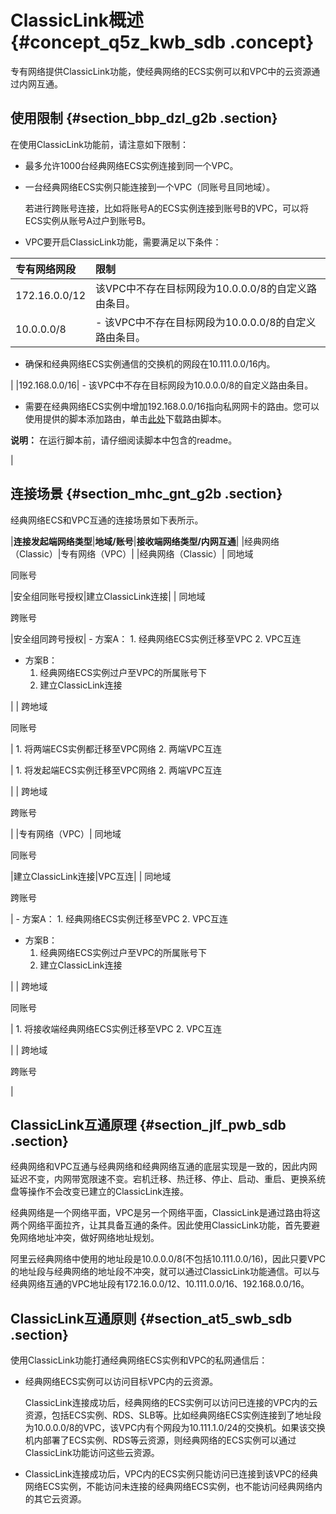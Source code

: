# ClassicLink概述 {#concept_q5z_kwb_sdb .concept}

专有网络提供ClassicLink功能，使经典网络的ECS实例可以和VPC中的云资源通过内网互通。

## 使用限制 {#section_bbp_dzl_g2b .section}

在使用ClassicLink功能前，请注意如下限制：

-   最多允许1000台经典网络ECS实例连接到同一个VPC。

-   一台经典网络ECS实例只能连接到一个VPC（同账号且同地域）。

    若进行跨账号连接，比如将账号A的ECS实例连接到账号B的VPC，可以将ECS实例从账号A过户到账号B。

-   VPC要开启ClassicLink功能，需要满足以下条件：

|专有网络网段|限制|
|:-----|:-|
|172.16.0.0/12|该VPC中不存在目标网段为10.0.0.0/8的自定义路由条目。|
|10.0.0.0/8| -   该VPC中不存在目标网段为10.0.0.0/8的自定义路由条目。

-   确保和经典网络ECS实例通信的交换机的网段在10.111.0.0/16内。

 |
|192.168.0.0/16| -   该VPC中不存在目标网段为10.0.0.0/8的自定义路由条目。

-   需要在经典网络ECS实例中增加192.168.0.0/16指向私网网卡的路由。您可以使用提供的脚本添加路由，单击[此处](http://docs-aliyun.cn-hangzhou.oss.aliyun-inc.com/assets/attach/58095/cn_zh/1502878832385/route192.zip)下载路由脚本。

**说明：** 在运行脚本前，请仔细阅读脚本中包含的readme。

 |


## 连接场景 {#section_mhc_gnt_g2b .section}

经典网络ECS和VPC互通的连接场景如下表所示。

|**连接发起端网络类型**|**地域/账号**|**接收端网络类型/内网互通**|
|经典网络（Classic）|专有网络（VPC）|
|经典网络（Classic）| 同地域

 同账号

 |安全组同账号授权|建立ClassicLink连接|
| 同地域

 跨账号

 |安全组同跨号授权| -   方案A：
    1.  经典网络ECS实例迁移至VPC
    2.  VPC互连
-   方案B：
    1.  经典网络ECS实例过户至VPC的所属账号下
    2.  建立ClassicLink连接

 |
| 跨地域

 同账号

 | 1.  将两端ECS实例都迁移至VPC网络
2.  两端VPC互连

 | 1.  将发起端ECS实例迁移至VPC网络
2.  两端VPC互连

 |
| 跨地域

 跨账号

 |
|专有网络（VPC）| 同地域

 同账号

 |建立ClassicLink连接|VPC互连|
| 同地域

 跨账号

 | -   方案A：
    1.  经典网络ECS实例迁移至VPC
    2.  VPC互连
-   方案B：
    1.  经典网络ECS实例过户至VPC的所属账号下
    2.  建立ClassicLink连接

 |
| 跨地域

 同账号

 | 1.  将接收端经典网络ECS实例迁移至VPC
2.  VPC互连

 |
| 跨地域

 跨账号

 |

## ClassicLink互通原理 {#section_jlf_pwb_sdb .section}

经典网络和VPC互通与经典网络和经典网络互通的底层实现是一致的，因此内网延迟不变，内网带宽限速不变。宕机迁移、热迁移、停止、启动、重启、更换系统盘等操作不会改变已建立的ClassicLink连接。

经典网络是一个网络平面，VPC是另一个网络平面，ClassicLink是通过路由将这两个网络平面拉齐，让其具备互通的条件。因此使用ClassicLink功能，首先要避免网络地址冲突，做好网络地址规划。

阿里云经典网络中使用的地址段是10.0.0.0/8\(不包括10.111.0.0/16\)，因此只要VPC的地址段与经典网络的地址段不冲突，就可以通过ClassicLink功能通信。可以与经典网络互通的VPC地址段有172.16.0.0/12、10.111.0.0/16、192.168.0.0/16。

## ClassicLink互通原则 {#section_at5_swb_sdb .section}

使用ClassicLink功能打通经典网络ECS实例和VPC的私网通信后：

-   经典网络ECS实例可以访问目标VPC内的云资源。

    ClassicLink连接成功后，经典网络的ECS实例可以访问已连接的VPC内的云资源，包括ECS实例、RDS、SLB等。比如经典网络ECS实例连接到了地址段为10.0.0.0/8的VPC，该VPC内有个网段为10.111.1.0/24的交换机。如果该交换机内部署了ECS实例、RDS等云资源，则经典网络的ECS实例可以通过ClassicLink功能访问这些云资源。

-   ClassicLink连接成功后，VPC内的ECS实例只能访问已连接到该VPC的经典网络ECS实例，不能访问未连接的经典网络ECS实例，也不能访问经典网络内的其它云资源。


